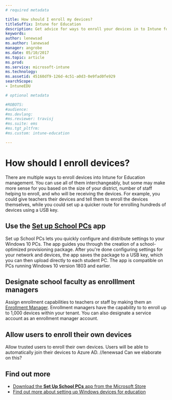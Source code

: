 ```yaml
---
# required metadata

title: How should I enroll my devices?
titleSuffix: Intune for Education
description: Get advice for ways to enroll your devices in to Intune for Education.
keywords:
author: lenewsad
ms.author: lanewsad
manager: angrobe
ms.date: 05/10/2017
ms.topic: article
ms.prod:
ms.service: microsoft-intune
ms.technology:
ms.assetid: 45160df9-126d-4c51-a0d3-0e9fad0fe929
searchScope:
- IntuneEDU

# optional metadata

#ROBOTS:
#audience:
#ms.devlang:
#ms.reviewer: travisj
#ms.suite: ems
#ms.tgt_pltfrm:
#ms.custom: intune-education

---
```


# How should I enroll devices?

There are multiple ways to enroll devices into Intune for Education management. You can use all of them interchangeably, but some may make more sense for you based on the size of your district, number of staff helping to enroll, and who will be receiving the devices. For example, you could give teachers their devices and tell them to enroll the devices themselves, while you could set up a quicker route for enrolling hundreds of devices using a USB key.

## Use the [__Set up School PCs__](https://docs.microsoft.com/education/windows/use-set-up-school-pcs-app) app 
Set up School PCs lets you quickly configure and distribute settings to your Windows 10 PCs. The app guides you through the creation of a school-optimized provisioning package. After you're done configuring settings for your network and devices, the app saves the package to a USB key, which you can then upload directly to each student PC. The app is compatible on PCs running Windows 10 version 1803 and earlier.

## Designate school faculty as enrolllment managers
Assign enrollment capabilities to teachers or staff by making them an [Enrollment Manager](what-are-enrollment-managers.md). Enrollment managers have the capability to to enroll up to 1,000 devices within your tenant. You can also designate a service account as an enrollment manager account.

## Allow users to enroll their own devices
Allow trusted users to enroll their own devices. Users will be able to automatically join their devices to Azure AD. //lenewsad Can we elaborate on this?

## Find out more
- [Download the **Set Up School PCs** app from the Microsoft Store](https://www.microsoft.com/store/p/set-up-school-pcs/9nblggh4ls40)
- [Find out more about setting up Windows devices for education](https://docs.microsoft.com/education/windows/set-up-windows-10)
